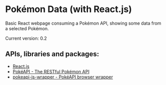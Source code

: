 # Pokémon Data (with React.js)
Basic React webpage consuming a Pokémon API, showing some data from a selected Pokémon.

Current version: 0.2

## APIs, libraries and packages:

- [React.js](https://reactjs.org/)
- [PokéAPI - The RESTful Pokémon API](https://pokeapi.co/)
- [pokeapi-js-wrapper - PokéAPI browser wrapper](https://github.com/PokeAPI/pokeapi-js-wrapper)
